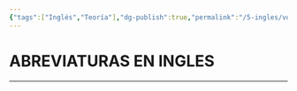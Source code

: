 ```yaml
---
{"tags":["Inglés","Teoría"],"dg-publish":true,"permalink":"/5-ingles/vocabulario/abreviaturas/","dgPassFrontmatter":true}
---
```



# ABREVIATURAS EN INGLES
---

